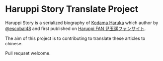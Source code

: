 # Haruppi Story Translate Project

Haruppi Story is a serialized biography of [Kodama Haruka](http://ja.wikipedia.org/wiki/%E5%85%92%E7%8E%89%E9%81%A5)
which author by [@escobal48](https://twitter.com/escobal48) and first published on [Haruppi FAN 兒玉遥ファンサイト](http://haruppi.webcrow.jp/haruppistory.html).

The aim of this project is to contributing to translate these articles to chinese.

Pull requset welcome.
